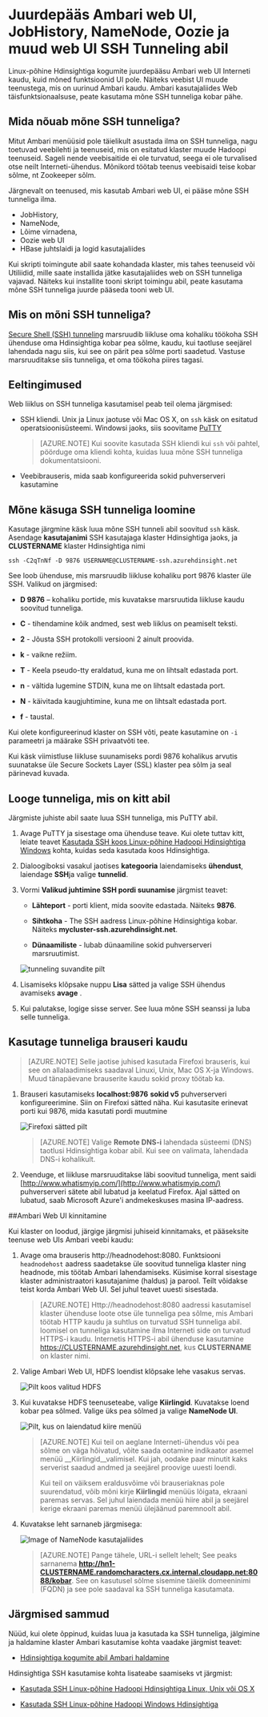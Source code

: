 <properties
pageTitle="Juurdepääs Ambari web UI, ResourceManager, JobHistory, NameNode, Oozie ja muud web UI SSH Tunneling abil"
description="Saate teada, kuidas kasutada mõne SSH tunneliga turvaliselt sirvida oma Linuxi-põhiste Hdinsightiga sõlmed majutatud veebiressursid."
services="hdinsight"
documentationCenter=""
authors="Blackmist"
manager="jhubbard"
editor="cgronlun"/>

<tags
ms.service="hdinsight"
ms.devlang="na"
ms.topic="article"
ms.tgt_pltfrm="na"
ms.workload="big-data"
ms.date="10/17/2016"
ms.author="larryfr"/>

# <a name="use-ssh-tunneling-to-access-ambari-web-ui-jobhistory-namenode-oozie-and-other-web-uis"></a>Juurdepääs Ambari web UI, JobHistory, NameNode, Oozie ja muud web UI SSH Tunneling abil

Linux-põhine Hdinsightiga kogumite juurdepääsu Ambari web UI Interneti kaudu, kuid mõned funktsioonid UI pole. Näiteks veebist UI muude teenustega, mis on uurinud Ambari kaudu. Ambari kasutajaliides Web täisfunktsionaalsuse, peate kasutama mõne SSH tunneliga kobar pähe.

## <a name="what-requires-an-ssh-tunnel"></a>Mida nõuab mõne SSH tunneliga?

Mitut Ambari menüüsid pole täielikult asustada ilma on SSH tunneliga, nagu toetuvad veebilehti ja teenuseid, mis on esitatud klaster muude Hadoopi teenuseid. Sageli nende veebisaitide ei ole turvatud, seega ei ole turvalised otse neilt Interneti-ühendus. Mõnikord töötab teenus veebisaidi teise kobar sõlme, nt Zookeeper sõlm.

Järgnevalt on teenused, mis kasutab Ambari web UI, ei pääse mõne SSH tunneliga ilma.

* JobHistory,
* NameNode,
* Lõime virnadena,
* Oozie web UI
* HBase juhtslaidi ja logid kasutajaliides

Kui skripti toimingute abil saate kohandada klaster, mis tahes teenuseid või Utiliidid, mille saate installida jätke kasutajaliides web on SSH tunneliga vajavad. Näiteks kui installite tooni skript toimingu abil, peate kasutama mõne SSH tunneliga juurde pääseda tooni web UI.

## <a name="what-is-an-ssh-tunnel"></a>Mis on mõni SSH tunneliga?

[Secure Shell (SSH) tunneling](https://en.wikipedia.org/wiki/Tunneling_protocol#Secure_Shell_tunneling) marsruudib liikluse oma kohaliku töökoha SSH ühenduse oma Hdinsightiga kobar pea sõlme, kaudu, kui taotluse seejärel lahendada nagu siis, kui see on pärit pea sõlme porti saadetud. Vastuse marsruuditakse siis tunneliga, et oma töökoha piires tagasi.

## <a name="prerequisites"></a>Eeltingimused

Web liiklus on SSH tunneliga kasutamisel peab teil olema järgmised:

* SSH kliendi. Unix ja Linux jaotuse või Mac OS X, on `ssh` käsk on esitatud operatsioonisüsteemi. Windowsi jaoks, siis soovitame [PuTTY](http://www.chiark.greenend.org.uk/~sgtatham/putty/download.html)

    > [AZURE.NOTE] Kui soovite kasutada SSH kliendi kui `ssh` või pahtel, pöörduge oma kliendi kohta, kuidas luua mõne SSH tunneliga dokumentatsiooni.

* Veebibrauseris, mida saab konfigureerida sokid puhverserveri kasutamine

## <a name="usessh"></a>Mõne käsuga SSH tunneliga loomine

Kasutage järgmine käsk luua mõne SSH tunneli abil soovitud `ssh` käsk. Asendage __kasutajanimi__ SSH kasutajaga klaster Hdinsightiga jaoks, ja __CLUSTERNAME__ klaster Hdinsightiga nimi

    ssh -C2qTnNf -D 9876 USERNAME@CLUSTERNAME-ssh.azurehdinsight.net

See loob ühenduse, mis marsruudib liikluse kohaliku port 9876 klaster üle SSH. Valikud on järgmised:

* **D 9876** – kohaliku portide, mis kuvatakse marsruutida liikluse kaudu soovitud tunneliga.

* **C** - tihendamine kõik andmed, sest web liiklus on peamiselt teksti.

* **2** - Jõusta SSH protokolli versiooni 2 ainult proovida.

* **k** - vaikne režiim.

* **T** - Keela pseudo-tty eraldatud, kuna me on lihtsalt edastada port.

* **n** - vältida lugemine STDIN, kuna me on lihtsalt edastada port.

* **N** - käivitada kaugjuhtimine, kuna me on lihtsalt edastada port.

* **f** - taustal.

Kui olete konfigureerinud klaster on SSH võti, peate kasutamine on `-i` parameetri ja määrake SSH privaatvõti tee.

Kui käsk viimistluse liikluse suunamiseks pordi 9876 kohalikus arvutis suunatakse üle Secure Sockets Layer (SSL) klaster pea sõlm ja seal pärinevad kuvada.

## <a name="useputty"></a>Looge tunneliga, mis on kitt abil

Järgmiste juhiste abil saate luua SSH tunneliga, mis PuTTY abil.

1. Avage PuTTY ja sisestage oma ühenduse teave. Kui olete tuttav kitt, leiate teavet [Kasutada SSH koos Linux-põhine Hadoopi Hdinsightiga Windows](hdinsight-hadoop-linux-use-ssh-windows.md) kohta, kuidas seda kasutada koos Hdinsightiga.

2. Dialoogiboksi vasakul jaotises **kategooria** laiendamiseks **ühendust**, laiendage **SSH**ja valige **tunnelid**.

3. Vormi **Valikud juhtimine SSH pordi suunamise** järgmist teavet:

    * **Lähteport** - porti klient, mida soovite edastada. Näiteks **9876**.

    * **Sihtkoha** - The SSH aadress Linux-põhine Hdinsightiga kobar. Näiteks **mycluster-ssh.azurehdinsight.net**.

    * **Dünaamiliste** - lubab dünaamiline sokid puhverserveri marsruutimist.

    ![tunneling suvandite pilt](./media/hdinsight-linux-ambari-ssh-tunnel/puttytunnel.png)

4. Lisamiseks klõpsake nuppu **Lisa** sätted ja valige SSH ühendus avamiseks **avage** .

5. Kui palutakse, logige sisse server. See luua mõne SSH seanssi ja luba selle tunneliga.

## <a name="use-the-tunnel-from-your-browser"></a>Kasutage tunneliga brauseri kaudu

> [AZURE.NOTE] Selle jaotise juhised kasutada Firefoxi brauseris, kui see on allalaadimiseks saadaval Linuxi, Unix, Mac OS X-ja Windows. Muud tänapäevane brauserite kaudu sokid proxy töötab ka.

1. Brauseri kasutamiseks **localhost:9876** **sokid v5** puhverserveri konfigureerimine. Siin on Firefoxi sätted näha. Kui kasutasite erinevat porti kui 9876, mida kasutati pordi muutmine

    ![Firefoxi sätted pilt](./media/hdinsight-linux-ambari-ssh-tunnel/socks.png)

    > [AZURE.NOTE] Valige **Remote DNS-i** lahendada süsteemi (DNS) taotlusi Hdinsightiga kobar abil. Kui see on valimata, lahendada DNS-i kohalikult.

2. Veenduge, et liikluse marsruuditakse läbi soovitud tunneliga, ment saidi [http://www.whatismyip.com/](http://www.whatismyip.com/) puhverserveri sätete abil lubatud ja keelatud Firefox. Ajal sätted on lubatud, saab Microsoft Azure'i andmekeskuses masina IP-aadress.

##<a name="verify-with-ambari-web-ui"></a>Ambari Web UI kinnitamine

Kui klaster on loodud, järgige järgmisi juhiseid kinnitamaks, et pääseksite teenuse web UIs Ambari veebi kaudu:

1. Avage oma brauseris http://headnodehost:8080. Funktsiooni `headnodehost` aadress saadetakse üle soovitud tunneliga klaster ning headnode, mis töötab Ambari lahendamiseks. Küsimise korral sisestage klaster administraatori kasutajanime (haldus) ja parool. Teilt võidakse teist korda Ambari Web UI. Sel juhul teavet uuesti sisestada.
    
    > [AZURE.NOTE] Http://headnodehost:8080 aadressi kasutamisel klaster ühenduse loote otse üle tunneliga pea sõlme, mis Ambari töötab HTTP kaudu ja suhtlus on turvatud SSH tunneliga abil. loomisel on tunneliga kasutamine ilma Interneti side on turvatud HTTPS-i kaudu. Internetis HTTPS-i abil ühenduse kasutamine https://CLUSTERNAME.azurehdinsight.net, kus __CLUSTERNAME__ on klaster nimi.

2. Valige Ambari Web UI, HDFS loendist klõpsake lehe vasakus servas.

    ![Pilt koos valitud HDFS](./media/hdinsight-linux-ambari-ssh-tunnel/hdfsservice.png)

3. Kui kuvatakse HDFS teenuseteabe, valige __Kiirlingid__. Kuvatakse loend kobar pea sõlmed. Valige üks pea sõlmed ja valige __NameNode UI__.

    ![Pilt, kus on laiendatud kiire menüü](./media/hdinsight-linux-ambari-ssh-tunnel/namenodedropdown.png)

    > [AZURE.NOTE] Kui teil on aeglane Interneti-ühendus või pea sõlme on väga hõivatud, võite saada ootamine indikaator asemel menüü __Kiirlingid__valimisel. Kui jah, oodake paar minutit kaks serverist saadud andmed ja seejärel proovige uuesti loendi.
    >
    > Kui teil on väiksem eraldusvõime või brauseriaknas pole suurendatud, võib mõni kirje __Kiirlingid__ menüüs lõigata, ekraani paremas servas. Sel juhul laiendada menüü hiire abil ja seejärel kerige ekraani paremas menüü ülejäänud paremnoolt abil.

4. Kuvatakse leht sarnaneb järgmisega:

    ![Image of NameNode kasutajaliides](./media/hdinsight-linux-ambari-ssh-tunnel/namenode.png)

    > [AZURE.NOTE] Pange tähele, URL-i sellelt lehelt; See peaks sarnanema __http://hn1-CLUSTERNAME.randomcharacters.cx.internal.cloudapp.net:8088/kobar__. See on kasutusel sõlme sisemine täielik domeeninimi (FQDN) ja see pole saadaval ka SSH tunneliga kasutamata.

## <a name="next-steps"></a>Järgmised sammud

Nüüd, kui olete õppinud, kuidas luua ja kasutada ka SSH tunneliga, jälgimine ja haldamine klaster Ambari kasutamise kohta vaadake järgmist teavet:

* [Hdinsightiga kogumite abil Ambari haldamine](hdinsight-hadoop-manage-ambari.md)

Hdinsightiga SSH kasutamise kohta lisateabe saamiseks vt järgmist:

* [Kasutada SSH Linux-põhine Hadoopi Hdinsightiga Linux, Unix või OS X](hdinsight-hadoop-linux-use-ssh-unix.md)

* [Kasutada SSH Linux-põhine Hadoopi Windows Hdinsightiga](hdinsight-hadoop-linux-use-ssh-windows.md)
